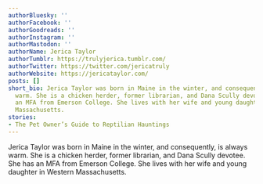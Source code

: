 ```yaml
---
authorBluesky: ''
authorFacebook: ''
authorGoodreads: ''
authorInstagram: ''
authorMastodon: ''
authorName: Jerica Taylor
authorTumblr: https://trulyjerica.tumblr.com/
authorTwitter: https://twitter.com/jericatruly
authorWebsite: https://jericataylor.com/
posts: []
short_bio: Jerica Taylor was born in Maine in the winter, and consequently, is always
  warm. She is a chicken herder, former librarian, and Dana Scully devotee. She has
  an MFA from Emerson College. She lives with her wife and young daughter in Western
  Massachusetts.
stories:
- The Pet Owner’s Guide to Reptilian Hauntings
---
```


Jerica Taylor was born in Maine in the winter, and consequently, is always warm. She is a chicken herder, former librarian, and Dana Scully devotee. She has an MFA from Emerson College. She lives with her wife and young daughter in Western Massachusetts.